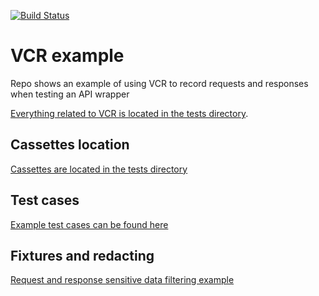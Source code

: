[![Build Status](https://jenkins.appweaver.io/job/payu-vcr-example/job/master/badge/icon)](https://jenkins.appweaver.io/job/payu-vcr-example/job/master/)

# VCR example

Repo shows an example of using VCR to record requests and responses when testing an API wrapper

[Everything related to VCR is located in the tests directory](payu/tests).

## Cassettes location

[Cassettes are located in the tests directory](payu/tests/cassettes)


## Test cases

[Example test cases can be found here](payu/tests/test_client.py)


## Fixtures and redacting

[Request and response sensitive data filtering example](payu/tests/fixtures.py)
